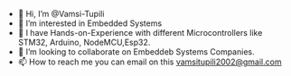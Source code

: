 - 👋 Hi, I’m @Vamsi-Tupili
- 👀 I’m interested in Embedded Systems
- 🌱 I have Hands-on-Experience with different Microcontrollers like STM32, Arduino, NodeMCU,Esp32.
- 💞️ I’m looking to collaborate on Embeddeb Systems Companies.
- 📫 How to reach me you can email on this vamsitupili2002@gmail.com

<!---
Vamsi-Tupili/Vamsi-Tupili is a ✨ special ✨ repository because its `README.md` (this file) appears on your GitHub profile.
You can click the Preview link to take a look at your changes.
--->
